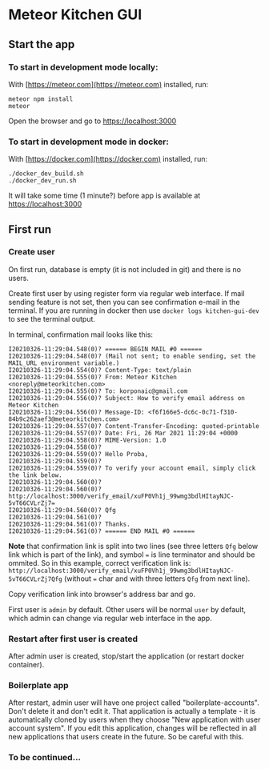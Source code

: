 # Meteor Kitchen GUI

## Start the app

### To start in development mode locally:

With [https://meteor.com](https://meteor.com) installed, run:

```
meteor npm install
meteor
```

Open the browser and go to [https://localhost:3000](https://localhost:3000)


### To start in development mode in docker:

With [https://docker.com](https://docker.com) installed, run:

```
./docker_dev_build.sh
./docker_dev_run.sh
```

It will take some time (1 minute?) before app is available at [https://localhost:3000](https://localhost:3000)


## First run

### Create user

On first run, database is empty (it is not included in git) and there is no users.

Create first user by using register form via regular web interface. If mail sending feature is not set, then you can see confirmation e-mail in the terminal. If you are running in docker then use `docker logs kitchen-gui-dev` to see the terminal output.

In terminal, confirmation mail looks like this:

```
I20210326-11:29:04.548(0)? ====== BEGIN MAIL #0 ======
I20210326-11:29:04.548(0)? (Mail not sent; to enable sending, set the MAIL_URL environment variable.)
I20210326-11:29:04.554(0)? Content-Type: text/plain
I20210326-11:29:04.555(0)? From: Meteor Kitchen <noreply@meteorkitchen.com>
I20210326-11:29:04.555(0)? To: korponaic@gmail.com
I20210326-11:29:04.556(0)? Subject: How to verify email address on Meteor Kitchen
I20210326-11:29:04.556(0)? Message-ID: <f6f166e5-dc6c-0c71-f310-84b9c262aef3@meteorkitchen.com>
I20210326-11:29:04.557(0)? Content-Transfer-Encoding: quoted-printable
I20210326-11:29:04.557(0)? Date: Fri, 26 Mar 2021 11:29:04 +0000
I20210326-11:29:04.558(0)? MIME-Version: 1.0
I20210326-11:29:04.558(0)? 
I20210326-11:29:04.559(0)? Hello Proba,
I20210326-11:29:04.559(0)? 
I20210326-11:29:04.559(0)? To verify your account email, simply click the link below.
I20210326-11:29:04.560(0)? 
I20210326-11:29:04.560(0)? http://localhost:3000/verify_email/xuFP0Vh1j_99wmg3bdlHItayNJC-5vT66CVLrZj7=
I20210326-11:29:04.560(0)? Qfg
I20210326-11:29:04.561(0)? 
I20210326-11:29:04.561(0)? Thanks.
I20210326-11:29:04.561(0)? ====== END MAIL #0 ======
```

**Note** that confirmation link is split into two lines (see three letters `Qfg` below link which is part of the link), and symbol `=` is line terminator and should be ommited. So in this example, correct verification link is: `http://localhost:3000/verify_email/xuFP0Vh1j_99wmg3bdlHItayNJC-5vT66CVLrZj7Qfg` (without `=` char and with three letters `Qfg` from next line).

Copy verification link into browser's address bar and go.

First user is `admin` by default. Other users will be normal `user` by default, which admin can change via regular web interface in the app.


### Restart after first user is created

After admin user is created, stop/start the application (or restart docker container).


### Boilerplate app

After restart, admin user will have one project called "boilerplate-accounts". Don't delete it and don't edit it. That application is actually a template - it is automatically cloned by users when they choose "New application with user account system". If you edit this application, changes will be reflected in all new applications that users create in the future. So be careful with this.


### To be continued...
